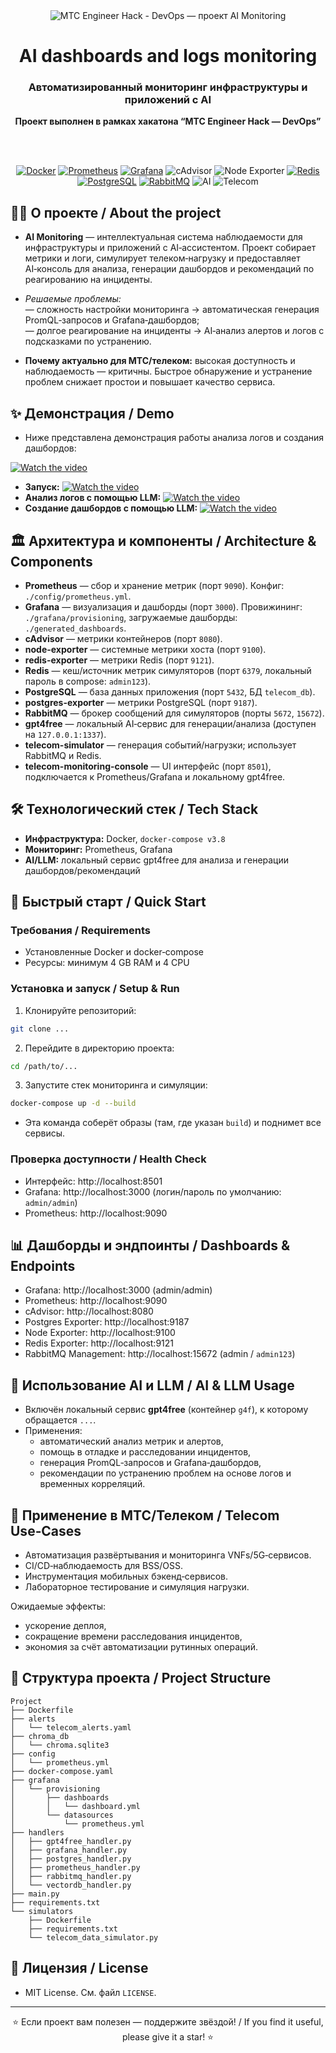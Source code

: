 <div align="center">

  <img src="docs/banner_mts_hack.png" alt="МТС Engineer Hack - DevOps — проект AI Monitoring" />

  <h1>AI dashboards and logs monitoring</h1>

  <h3>Автоматизированный мониторинг инфраструктуры и приложений с AI</h3>

  <b>Проект выполнен в рамках хакатона “МТС Engineer Hack — DevOps”</b>

  <br /><br />

  <!-- Badges -->
  <a href="https://www.docker.com/"><img alt="Docker" src="https://img.shields.io/badge/Docker-2496ED?logo=docker&logoColor=white&style=for-the-badge"></a>
  <a href="https://prometheus.io/"><img alt="Prometheus" src="https://img.shields.io/badge/Prometheus-E6522C?logo=prometheus&logoColor=white&style=for-the-badge"></a>
  <a href="https://grafana.com/"><img alt="Grafana" src="https://img.shields.io/badge/Grafana-F46800?logo=grafana&logoColor=white&style=for-the-badge"></a>
  <img alt="cAdvisor" src="https://img.shields.io/badge/cAdvisor-0A66C2?style=for-the-badge&logo=docker&logoColor=white">
  <img alt="Node Exporter" src="https://img.shields.io/badge/node_exporter-4C9A2A?style=for-the-badge&logo=linux&logoColor=white">
  <a href="https://redis.io/"><img alt="Redis" src="https://img.shields.io/badge/Redis-DC382D?logo=redis&logoColor=white&style=for-the-badge"></a>
  <a href="https://www.postgresql.org/"><img alt="PostgreSQL" src="https://img.shields.io/badge/PostgreSQL-4169E1?logo=postgresql&logoColor=white&style=for-the-badge"></a>
  <a href="https://www.rabbitmq.com/"><img alt="RabbitMQ" src="https://img.shields.io/badge/RabbitMQ-FF6600?logo=rabbitmq&logoColor=white&style=for-the-badge"></a>
  <img alt="AI" src="https://img.shields.io/badge/AI_Analysis-6A5ACD?style=for-the-badge&logo=openai&logoColor=white">
  <img alt="Telecom" src="https://img.shields.io/badge/Telecom-8A2BE2?style=for-the-badge">

</div>

## 🧑‍💻 О проекте / About the project

- **AI Monitoring** — интеллектуальная система наблюдаемости для инфраструктуры и приложений с AI‑ассистентом. Проект собирает метрики и логи, симулирует телеком‑нагрузку и предоставляет AI‑консоль для анализа, генерации дашбордов и рекомендаций по реагированию на инциденты.
- *Решаемые проблемы:*  
  — сложность настройки мониторинга → автоматическая генерация PromQL‑запросов и Grafana‑дашбордов;  
  — долгое реагирование на инциденты → AI‑анализ алертов и логов с подсказками по устранению.

- **Почему актуально для МТС/телеком:** высокая доступность и наблюдаемость — критичны. Быстрое обнаружение и устранение проблем снижает простои и повышает качество сервиса.

## ✨ Демонстрация / Demo

- Ниже представлена демонстрация работы анализа логов и создания дашбордов:


[![Watch the video](https://raw.githubusercontent.com/VsevolodLazebnyi/telecom-ai-monitoring-hackathon/main/docs/view0.png)](https://raw.githubusercontent.com/VsevolodLazebnyi/telecom-ai-monitoring-hackathon/main/docs/docs_(1).mp4)
- **Запуск:**
[![Watch the video](https://raw.githubusercontent.com/VsevolodLazebnyi/telecom-ai-monitoring-hackathon/main/docs/view0.png)](https://raw.githubusercontent.com/VsevolodLazebnyi/telecom-ai-monitoring-hackathon/main/docs/docs0.mp4)
- **Анализ логов с помощью LLM:**
[![Watch the video](https://raw.githubusercontent.com/VsevolodLazebnyi/telecom-ai-monitoring-hackathon/main/docs/view1.png)](https://raw.githubusercontent.com/VsevolodLazebnyi/telecom-ai-monitoring-hackathon/main/docs/docs1.mp4)
- **Создание дашбордов с помощью LLM:**
[![Watch the video](https://raw.githubusercontent.com/VsevolodLazebnyi/telecom-ai-monitoring-hackathon/main/docs/view2.png)](https://raw.githubusercontent.com/VsevolodLazebnyi/telecom-ai-monitoring-hackathon/main/docs/docs2.mp4)

## 🏛️ Архитектура и компоненты / Architecture & Components

- **Prometheus** — сбор и хранение метрик (порт `9090`). Конфиг: `./config/prometheus.yml`.
- **Grafana** — визуализация и дашборды (порт `3000`). Провижининг: `./grafana/provisioning`, загружаемые дашборды: `./generated_dashboards`.
- **cAdvisor** — метрики контейнеров (порт `8080`).
- **node-exporter** — системные метрики хоста (порт `9100`).
- **redis-exporter** — метрики Redis (порт `9121`).
- **Redis** — кеш/источник метрик симуляторов (порт `6379`, локальный пароль в compose: `admin123`).
- **PostgreSQL** — база данных приложения (порт `5432`, БД `telecom_db`).
- **postgres-exporter** — метрики PostgreSQL (порт `9187`).
- **RabbitMQ** — брокер сообщений для симуляторов (порты `5672`, `15672`).
- **gpt4free** — локальный AI‑сервис для генерации/анализа (доступен на `127.0.0.1:1337`).
- **telecom-simulator** — генерация событий/нагрузки; использует RabbitMQ и Redis.
- **telecom-monitoring-console** — UI интерфейс (порт `8501`), подключается к Prometheus/Grafana и локальному gpt4free.

## 🛠️ Технологический стек / Tech Stack

- **Инфраструктура:** Docker, `docker-compose v3.8`
- **Мониторинг:** Prometheus, Grafana
- **AI/LLM:** локальный сервис gpt4free для анализа и генерации дашбордов/рекомендаций

## 🚀 Быстрый старт / Quick Start

### Требования / Requirements
- Установленные Docker и docker‑compose
- Ресурсы: минимум 4 GB RAM и 4 CPU

### Установка и запуск / Setup & Run
1) Клонируйте репозиторий:
```bash
git clone ...
```

2) Перейдите в директорию проекта:
```bash
cd /path/to/...
```

3) Запустите стек мониторинга и симуляции:
```bash
docker-compose up -d --build
```

- Эта команда соберёт образы (там, где указан `build`) и поднимет все сервисы.

### Проверка доступности / Health Check
- Интерфейс: http://localhost:8501
- Grafana: http://localhost:3000 (логин/пароль по умолчанию: `admin/admin`)
- Prometheus: http://localhost:9090

## 📊 Дашборды и эндпоинты / Dashboards & Endpoints

- Grafana: http://localhost:3000 (admin/admin)
- Prometheus: http://localhost:9090
- cAdvisor: http://localhost:8080
- Postgres Exporter: http://localhost:9187
- Node Exporter: http://localhost:9100
- Redis Exporter: http://localhost:9121
- RabbitMQ Management: http://localhost:15672 (admin / `admin123`)

## 🤖 Использование AI и LLM / AI & LLM Usage

- Включён локальный сервис **gpt4free** (контейнер `g4f`), к которому обращается `...`.
- Применения:
  - автоматический анализ метрик и алертов,
  - помощь в отладке и расследовании инцидентов,
  - генерация PromQL‑запросов и Grafana‑дашбордов,
  - рекомендации по устранению проблем на основе логов и временных корреляций.

## 🧪 Применение в МТС/Телеком / Telecom Use‑Cases

- Автоматизация развёртывания и мониторинга VNFs/5G‑сервисов.
- CI/CD‑наблюдаемость для BSS/OSS.
- Инструментация мобильных бэкенд‑сервисов.
- Лабораторное тестирование и симуляция нагрузки.

Ожидаемые эффекты:
- ускорение деплоя,
- сокращение времени расследования инцидентов,
- экономия за счёт автоматизации рутинных операций.

## 📂 Структура проекта / Project Structure

```
Project
├── Dockerfile
├── alerts
│   └── telecom_alerts.yaml
├── chroma_db
│   └── chroma.sqlite3
├── config
│   └── prometheus.yml
├── docker-compose.yaml
├── grafana
│   └── provisioning
│       ├── dashboards
│       │   └── dashboard.yml
│       └── datasources
│           └── prometheus.yml
├── handlers
│   ├── gpt4free_handler.py
│   ├── grafana_handler.py
│   ├── postgres_handler.py
│   ├── prometheus_handler.py
│   ├── rabbitmq_handler.py
│   └── vectordb_handler.py
├── main.py
├── requirements.txt
└── simulators
    ├── Dockerfile
    ├── requirements.txt
    └── telecom_data_simulator.py
```

## 📑 Лицензия / License

- MIT License. См. файл `LICENSE`.

---

<div align="center">

⭐ Если проект вам полезен — поддержите звёздой! / If you find it useful, please give it a star! ⭐

</div>
